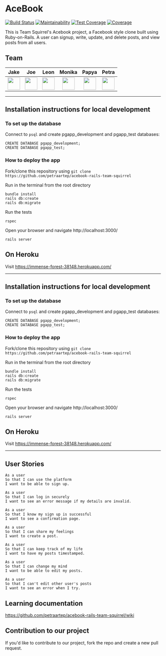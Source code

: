 # AceBook

[![Build Status](https://travis-ci.com/petraartep/acebook-rails-team-squirrel.svg?branch=newmaster)](https://travis-ci.com/petraartep/acebook-rails-team-squirrel) [![Maintainability](https://api.codeclimate.com/v1/badges/7099a0f9513bc4f965f0/maintainability)](https://codeclimate.com/github/petraartep/acebook-rails-team-squirrel/maintainability) [![Test Coverage](https://api.codeclimate.com/v1/badges/7099a0f9513bc4f965f0/test_coverage)](https://codeclimate.com/github/petraartep/acebook-rails-team-squirrel/test_coverage) [![Coverage](https://petraartep.github.io/acebook-rails-team-squirrel/badge.svg)](https://github.com/petraartep/acebook-rails-team-squirrel)


This is Team Squirrel's Acebook project, a Facebook style clone built using Ruby-on-Rails. A user can signup, write, update, and delete posts, and view posts from all users. 


## Team

| Jake |  Joe | Leon | Monika | Papya | Petra |
| :-----: | :-------:  | :------:  | :------:  | :------:  |:-------: |
|<a href='https://github.com/binaryred01'><img src='https://user-images.githubusercontent.com/23095774/60434119-56192e00-9bfe-11e9-8156-26105b51e0d7.png' width='40'></a>|<a href='https://github.com/josephtownshend'><img src='https://user-images.githubusercontent.com/23095774/60434119-56192e00-9bfe-11e9-8156-26105b51e0d7.png' width='40'></a>|<a href='https://github.com/leonlevitate'><img src='https://user-images.githubusercontent.com/23095774/60434119-56192e00-9bfe-11e9-8156-26105b51e0d7.png' width='40'></a>|<a href='https://github.com/monikakaczan'><img src='https://user-images.githubusercontent.com/23095774/60434119-56192e00-9bfe-11e9-8156-26105b51e0d7.png' width='40'></a>|<a href='https://github.com/Paps32'><img src='https://user-images.githubusercontent.com/23095774/60434119-56192e00-9bfe-11e9-8156-26105b51e0d7.png' width='40'></a>|<a href='https://github.com/petraartep'><img src='https://user-images.githubusercontent.com/23095774/60434119-56192e00-9bfe-11e9-8156-26105b51e0d7.png' width='40'></a>|

---

## Installation instructions for local development	

### To set up the database

Connect to `psql` and create pgapp_development and pgapp_test databases:

```
CREATE DATABASE pgapp_development;
CREATE DATABASE pgapp_test;
```

### How to deploy the app	

Fork/clone this repository using `git clone https://github.com/petraartep/acebook-rails-team-squirrel`

Run in the terminal from the root directory

```
bundle install
rails db:create
rails db:migrate
```

Run the tests

```
rspec
```


Open your browser and navigate http://localhost:3000/
```
rails server 
```

## On Heroku

Visit https://immense-forest-38148.herokuapp.com/


---


## Installation instructions for local development	

### To set up the database

Connect to `psql` and create pgapp_development and pgapp_test databases:

```
CREATE DATABASE pgapp_development;
CREATE DATABASE pgapp_test;
```

### How to deploy the app	

Fork/clone this repository using `git clone https://github.com/petraartep/acebook-rails-team-squirrel`

Run in the terminal from the root directory

```
bundle install
rails db:create
rails db:migrate
```

Run the tests

```
rspec
```


Open your browser and navigate http://localhost:3000/
```
rails server 
```

## On Heroku

Visit https://immense-forest-38148.herokuapp.com/


---

## User Stories

```
As a user
So that I can use the platform
I want to be able to sign up.
```

```
As a user
So that I can log in securely
I want to see an error message if my details are invalid.
```

```
As a user
So that I know my sign up is successful
I want to see a confirmation page.
```

```
As a user
So that I can share my feelings
I want to create a post.
```

```
As a user
So that I can keep track of my life
I want to have my posts timestamped.
```

```
As a user
So that I can change my mind
I want to be able to edit my posts.
```

```
As a user
So that I can't edit other user's posts
I want to see an error when I try.
```


## Learning documentation

https://github.com/petraartep/acebook-rails-team-squirrel/wiki


## Contribution to our project	

If you'd like to contribute to our project, fork the repo and create a new pull request.
